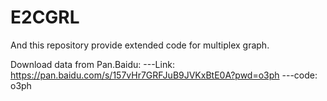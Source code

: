 # E2CGRL
And this repository provide extended code for multiplex graph.

Download data from Pan.Baidu:
---Link: https://pan.baidu.com/s/157vHr7GRFJuB9JVKxBtE0A?pwd=o3ph 
---code: o3ph 

